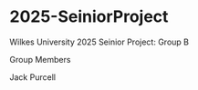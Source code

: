 # 2025-SeiniorProject
Wilkes University 2025 Seinior Project: Group B 

Group Members
  
Jack Purcell 


